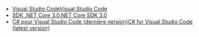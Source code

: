 * [<span data-ttu-id="23222-101">Visual Studio Code</span><span class="sxs-lookup"><span data-stu-id="23222-101">Visual Studio Code</span></span>](https://code.visualstudio.com/download)
* [<span data-ttu-id="23222-102">SDK .NET Core 3.0</span><span class="sxs-lookup"><span data-stu-id="23222-102">.NET Core SDK 3.0</span></span>](https://dotnet.microsoft.com/download/dotnet-core/3.0)
* [<span data-ttu-id="23222-103">C# pour Visual Studio Code (dernière version)</span><span class="sxs-lookup"><span data-stu-id="23222-103">C# for Visual Studio Code (latest version)</span></span>](https://marketplace.visualstudio.com/items?itemName=ms-vscode.csharp)